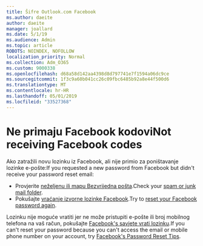 ```yaml
---
title: Šifre Outlook.com Facebook
ms.author: daeite
author: daeite
manager: joallard
ms.date: 5/1/19
ms.audience: Admin
ms.topic: article
ROBOTS: NOINDEX, NOFOLLOW
localization_priority: Normal
ms.collection: Adm_O365
ms.custom: 9000338
ms.openlocfilehash: d68a58d142aa4398d8d797741e7f1594a06dc9ce
ms.sourcegitcommit: 1f3c9a60b041cc26c09fbc6485b92a8e44f500d6
ms.translationtype: MT
ms.contentlocale: hr-HR
ms.lasthandoff: 05/01/2019
ms.locfileid: "33527368"
---
```

# <a name="not-receiving-facebook-codes"></a><span data-ttu-id="cba3b-102">Ne primaju Facebook kodovi</span><span class="sxs-lookup"><span data-stu-id="cba3b-102">Not receiving Facebook codes</span></span>

<span data-ttu-id="cba3b-103">Ako zatražili novu lozinku iz Facebook, ali nije primio za poništavanje lozinke e-pošte:</span><span class="sxs-lookup"><span data-stu-id="cba3b-103">If you requested a new password from Facebook but didn't receive your password reset email:</span></span>

- <span data-ttu-id="cba3b-104">Provjerite [neželjenu ili mapu Bezvrijedna pošta](https://outlook.live.com/mail/junkemail).</span><span class="sxs-lookup"><span data-stu-id="cba3b-104">Check your [spam or junk mail folder](https://outlook.live.com/mail/junkemail).</span></span>
- <span data-ttu-id="cba3b-105">Pokušajte [vraćanje izvorne lozinke Facebook](https://www.facebook.com/help/213395615347144?helpref=faq_content).</span><span class="sxs-lookup"><span data-stu-id="cba3b-105">Try to [reset your Facebook password again](https://www.facebook.com/help/213395615347144?helpref=faq_content).</span></span>

<span data-ttu-id="cba3b-106">Lozinku nije moguće vratiti jer ne može pristupiti e-pošte ili broj mobilnog telefona na vaš račun, pokušajte [Facebook's savjete vrati lozinku](https://www.facebook.com/help/218815984812734).</span><span class="sxs-lookup"><span data-stu-id="cba3b-106">If you can't reset your password because you can't access the email or mobile phone number on your account, try [Facebook's Password Reset Tips](https://www.facebook.com/help/218815984812734).</span></span>